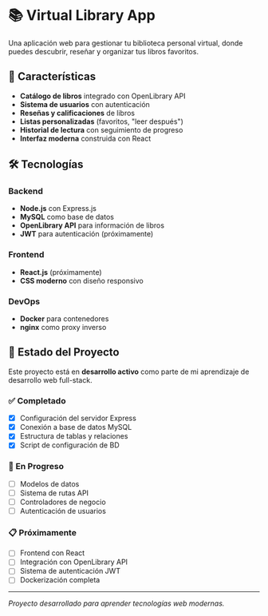 # 📚 Virtual Library App

Una aplicación web para gestionar tu biblioteca personal virtual, donde puedes descubrir, reseñar y organizar tus libros favoritos.

## 🚀 Características

- **Catálogo de libros** integrado con OpenLibrary API
- **Sistema de usuarios** con autenticación
- **Reseñas y calificaciones** de libros
- **Listas personalizadas** (favoritos, "leer después")
- **Historial de lectura** con seguimiento de progreso
- **Interfaz moderna** construida con React

## 🛠️ Tecnologías

### Backend
- **Node.js** con Express.js
- **MySQL** como base de datos
- **OpenLibrary API** para información de libros
- **JWT** para autenticación (próximamente)

### Frontend
- **React.js** (próximamente)
- **CSS moderno** con diseño responsivo

### DevOps
- **Docker** para contenedores
- **nginx** como proxy inverso

## 🎯 Estado del Proyecto

Este proyecto está en **desarrollo activo** como parte de mi aprendizaje de desarrollo web full-stack.

### ✅ Completado
- [x] Configuración del servidor Express
- [x] Conexión a base de datos MySQL
- [x] Estructura de tablas y relaciones
- [x] Script de configuración de BD

### 🔄 En Progreso
- [ ] Modelos de datos
- [ ] Sistema de rutas API
- [ ] Controladores de negocio
- [ ] Autenticación de usuarios

### 📋 Próximamente
- [ ] Frontend con React
- [ ] Integración con OpenLibrary API
- [ ] Sistema de autenticación JWT
- [ ] Dockerización completa

---

*Proyecto desarrollado para aprender tecnologías web modernas.*
